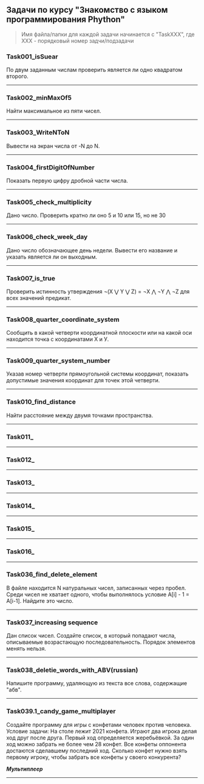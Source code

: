 ## **Задачи по курсу "Знакомство с языком программирования Phython"**

> Имя файла/папки для каждой задачи начинается с "TaskXXX", где ХХХ - порядковый номер задчи/подзадачи

### Task001_isSuear

По двум заданным числам проверить является ли одно квадратом второго.

---

### Task002_minMaxOf5

Найти максимальное из пяти чисел.

---

### Task003_WriteNToN

Вывести на экран числа от -N до N.

---

### Task004_firstDigitOfNumber

Показать первую цифру дробной части числа.

---

### Task005_check_multiplicity

Дано число. Проверить кратно ли оно 5 и 10 или 15, но не 30

---

### Task006_check_week_day

Дано число обозначающее день недели. Вывести его название и указать является ли он выходным.

---

### Task007_is_true

Проверить истинность утверждения ¬(X ⋁ Y ⋁ Z) = ¬X ⋀ ¬Y ⋀ ¬Z для всех значений предикат.

---

### Task008_quarter_coordinate_system

Сообщить в какой четверти координатной плоскости или на какой оси находится точка с координатами Х и У.

---

### Task009_quarter_system_number

Указав номер четверти прямоугольной системы координат, показать допустимые значения координат для точек этой четверти.

---

### Task010_find_distance

Найти расстояние между двумя точками пространства.

---

### Task011_

---

### Task012_


---

### Task013_

---

### Task014_

---

### Task015_

---

### Task016_

---

### Task036_find_delete_element

В файле находится N натуральных чисел, записанных через пробел. Среди чисел не
хватает одного, чтобы выполнялось условие A[i] - 1 = A[i-1]. Найдите это число.

---

### Task037_increasing sequence

Дан список чисел. Создайте список, в который попадают числа, описываемые
возрастающую последовательность. Порядок элементов менять нельзя.


---

### Task038_deletie_words_with_ABV(russian)

Напишите программу, удаляющую из текста все слова, содержащие "абв".

---

### Task039.1_candy_game_multiplayer

Создайте программу для игры с конфетами человек против человека.
Условие задачи: 
На столе лежит 2021 конфета. Играют два игрока делая ход друг
после друга. Первый ход определяется жеребьёвкой. За один ход можно забрать не
более чем 28 конфет. Все конфеты оппонента достаются сделавшему последний ход.
Сколько конфет нужно взять первому игроку, чтобы забрать все конфеты у своего
конкурента?

***Мультиплеер***

---
